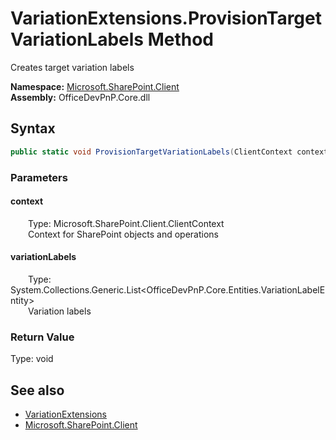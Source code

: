# VariationExtensions.ProvisionTargetVariationLabels Method  
 Creates target variation labels   

**Namespace:** [Microsoft.SharePoint.Client](Microsoft.SharePoint.Client.md)  
**Assembly:** OfficeDevPnP.Core.dll  
## Syntax
```C#
public static void ProvisionTargetVariationLabels(ClientContext context, List<VariationLabelEntity> variationLabels)
```
### Parameters
#### context  
&emsp;&emsp;Type: Microsoft.SharePoint.Client.ClientContext  
&emsp;&emsp;Context for SharePoint objects and operations  

  

#### variationLabels  
&emsp;&emsp;Type: System.Collections.Generic.List&lt;OfficeDevPnP.Core.Entities.VariationLabelEntity&gt;  
&emsp;&emsp;Variation labels  

  

### Return Value
Type: void  

## See also
- [VariationExtensions](Microsoft.SharePoint.Client.VariationExtensions.md) 
- [Microsoft.SharePoint.Client](Microsoft.SharePoint.Client.md) 
